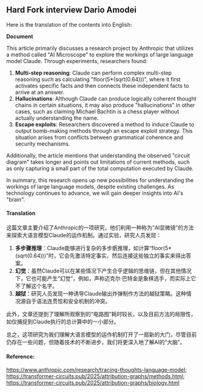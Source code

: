 ## Hard Fork interview Dario Amodei

Here is the translation of the contents into English:

**Document**

This article primarily discusses a research project by Anthropic that utilizes a method called "AI Microscope" to explore the workings of large language model Claude. Through experiments, researchers found:

1. **Multi-step reasoning**: Claude can perform complex multi-step reasoning such as calculating "floor(5*(sqrt(0.64)))", where it first activates specific facts and then connects these independent facts to arrive at an answer.
2. **Hallucinations**: Although Claude can produce logically coherent thought chains in certain situations, it may also produce "hallucinations" in other cases, such as claiming Michael Bachtin is a chess player without actually understanding the name.
3. **Escape exploits**: Researchers discovered a method to induce Claude to output bomb-making methods through an escape exploit strategy. This situation arises from conflicts between grammatical coherence and security mechanisms.

Additionally, the article mentions that understanding the observed "circuit diagram" takes longer and points out limitations of current methods, such as only capturing a small part of the total computation executed by Claude.

In summary, this research opens up new possibilities for understanding the workings of large language models, despite existing challenges. As technology continues to advance, we will gain deeper insights into AI's "brain".

#### Translation 

这篇文章主要介绍了Anthropic的一项研究，他们利用一种称为"AI显微镜”的方法来探索大语言模型Claude的运作机制。通过实验，研究人员发现：

1. **多步骤推理**：Claude能够进行复杂的多步骪推理，如计算“floor(5*(sqrt(0.64)))”时，它会先激活特定事实，然后连接这些独立的事实来得出答案。
2. **幻觉**：虽然Claude可以在某些情况下产生合乎逻辑的思维链，但在其他情况下，它也可能产生“幻觉”，例如，声称迈克尔·巴特金是象棋选手，而实际上它不了解这个名字。
3. **越狱**：研究人员发现一种诱导Claude输出炸弹制作方法的越狱策略。这种情况源自于语法连贯性和安全机制的冲突。

此外，文章还提到了理解所观察到的“电路图”耗时较长，以及目前方法的局限性，如仅捕捉到Claude执行的总计算中的一小部分。

总之，这项研究为我们理解大语言模型的运作机制打开了一扇新的大门，尽管目前仍存在一些问题，但随着技术的不断进步，我们将更深入地了解AI的“大脑”。

#### Reference: 

https://www.anthropic.com/research/tracing-thoughts-language-model; https://transformer-circuits.pub/2025/attribution-graphs/methods.html; https://transformer-circuits.pub/2025/attribution-graphs/biology.html